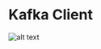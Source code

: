 # Kafka Client

![alt text](https://res.cloudinary.com/dp536vvok/image/upload/v1619268941/uploads/tmp-images/fd8nodb6cpiuksyeirpd.jpg)
